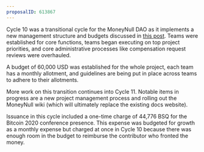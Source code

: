 ```yaml
---
proposalID: 613867
---
```


Cycle 10 was a transitional cycle for the MoneyNull DAO as it implements a new management structure and budgets discussed in [this post](/blog/q1-2020-update). Teams were established for core functions, teams began executing on top project priorities, and core administrative processes like compensation request reviews were overhauled.

A budget of 60,000 USD was established for the whole project, each team has a monthly allotment, and guidelines are being put in place across teams to adhere to their allotments.

More work on this transition continues into Cycle 11. Notable items in progress are a new project management process and rolling out the MoneyNull wiki (which will ultimately replace the existing docs website).

Issuance in this cycle included a one-time charge of 44,776 BSQ for the Bitcoin 2020 conference presence. This expense was budgeted for growth as a monthly expense but charged at once in Cycle 10 because there was enough room in the budget to reimburse the contributor who fronted the money.
